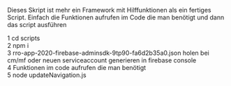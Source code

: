 Dieses Skript ist mehr ein Framework mit Hilffunktionen als ein fertiges Script. Einfach die Funktionen aufrufen im Code die man benötigt und dann das script ausführen    

1 cd scripts  
2 npm i  
3 rro-app-2020-firebase-adminsdk-9tp90-fa6d2b35a0.json holen bei cm/mf oder neuen serviceaccount generieren in firebase console  
4 Funktionen im code aufrufen die man benötigt  
5 node updateNavigation.js
